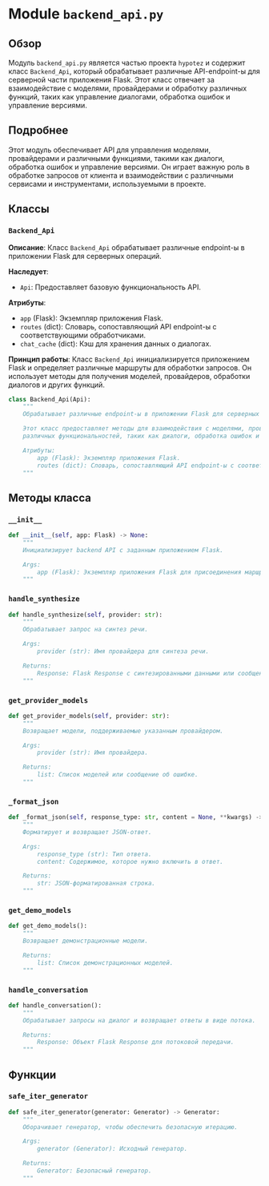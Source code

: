 # Module `backend_api.py`

## Обзор

Модуль `backend_api.py` является частью проекта `hypotez` и содержит класс `Backend_Api`, который обрабатывает различные API-endpoint-ы для серверной части приложения Flask. Этот класс отвечает за взаимодействие с моделями, провайдерами и обработку различных функций, таких как управление диалогами, обработка ошибок и управление версиями.

## Подробнее

Этот модуль обеспечивает API для управления моделями, провайдерами и различными функциями, такими как диалоги, обработка ошибок и управление версиями. Он играет важную роль в обработке запросов от клиента и взаимодействии с различными сервисами и инструментами, используемыми в проекте.

## Классы

### `Backend_Api`

**Описание**: Класс `Backend_Api` обрабатывает различные endpoint-ы в приложении Flask для серверных операций.

**Наследует**:
- `Api`: Предоставляет базовую функциональность API.

**Атрибуты**:
- `app` (Flask): Экземпляр приложения Flask.
- `routes` (dict): Словарь, сопоставляющий API endpoint-ы с соответствующими обработчиками.
- `chat_cache` (dict): Кэш для хранения данных о диалогах.

**Принцип работы**:
Класс `Backend_Api` инициализируется приложением Flask и определяет различные маршруты для обработки запросов. Он использует методы для получения моделей, провайдеров, обработки диалогов и других функций.

```python
class Backend_Api(Api):
    """
    Обрабатывает различные endpoint-ы в приложении Flask для серверных операций.

    Этот класс предоставляет методы для взаимодействия с моделями, провайдерами и обработки
    различных функциональностей, таких как диалоги, обработка ошибок и управление версиями.

    Атрибуты:
        app (Flask): Экземпляр приложения Flask.
        routes (dict): Словарь, сопоставляющий API endpoint-ы с соответствующими обработчиками.
    """
```

## Методы класса

### `__init__`

```python
def __init__(self, app: Flask) -> None:
    """
    Инициализирует backend API с заданным приложением Flask.

    Args:
        app (Flask): Экземпляр приложения Flask для присоединения маршрутов.
    """
```

### `handle_synthesize`

```python
def handle_synthesize(self, provider: str):
    """
    Обрабатывает запрос на синтез речи.

    Args:
        provider (str): Имя провайдера для синтеза речи.

    Returns:
        Response: Flask Response с синтезированными данными или сообщение об ошибке.
    """
```

### `get_provider_models`

```python
def get_provider_models(self, provider: str):
    """
    Возвращает модели, поддерживаемые указанным провайдером.

    Args:
        provider (str): Имя провайдера.

    Returns:
        list: Список моделей или сообщение об ошибке.
    """
```

### `_format_json`

```python
def _format_json(self, response_type: str, content = None, **kwargs) -> str:
    """
    Форматирует и возвращает JSON-ответ.

    Args:
        response_type (str): Тип ответа.
        content: Содержимое, которое нужно включить в ответ.

    Returns:
        str: JSON-форматированная строка.
    """
```

### `get_demo_models`

```python
def get_demo_models():
    """
    Возвращает демонстрационные модели.

    Returns:
        list: Список демонстрационных моделей.
    """
```

### `handle_conversation`

```python
def handle_conversation():
    """
    Обрабатывает запросы на диалог и возвращает ответы в виде потока.

    Returns:
        Response: Объект Flask Response для потоковой передачи.
    """
```

## Функции

### `safe_iter_generator`

```python
def safe_iter_generator(generator: Generator) -> Generator:
    """
    Оборачивает генератор, чтобы обеспечить безопасную итерацию.

    Args:
        generator (Generator): Исходный генератор.

    Returns:
        Generator: Безопасный генератор.
    """